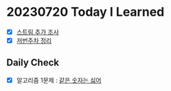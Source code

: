 # 20230720 Today I Learned
- [X] [스트림 추가 조사](../Java/stream.md)
- [X] [저번주차 정리](../question/Q20230713.md)

## Daily Check
- [X] 알고리즘 1문제 : [같은 숫자는 싫어](../Algorithm/programmers/dataStructure/lv1_no_same_number.md)
